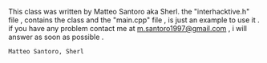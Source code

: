 This class was written by Matteo Santoro aka Sherl. the "interhacktive.h" file , contains the class and the "main.cpp" file , is just an example to use it . 
if you have any problem contact me at <m.santoro1997@gmail.com> , i will answer as soon as possible . 

    Matteo Santoro, Sherl
